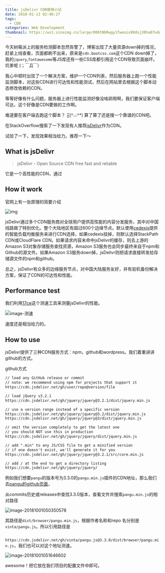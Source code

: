 ```yaml
---
title: jsDelivr CDN使用小记
date: 2018-01-13 02:46:27
tags:
  - CDN
categories: Web Development
thumbnail: https://ws1.sinaimg.cn/large/006tNbRwgy1fweoix90dvj30ha07udgq.jpg
---
```


今天树莓派上的服务检测脚本忽然告警了，博客出现了大量资源down掉的情况，赶紧上线查看，页面都刷不出来，原来是`cdn.bootcss.com`这个CDN down掉了，我的`jquery`,`fontawesome`等JS库还有一些CSS库都引用这个CDN导致页面崩坏。坑爹呢  (；￣Д￣）

我心中顿时出现了一个解决方案，维护一个CDN列表，然后服务器上跑一个性能监测脚本，对这些CDN进行可达性和性能测试，然后在网站里去根据这个脚本动态修改依赖的CDN。

等等好像有什么问题，服务器上进行性能监测好像没啥卵用啊，我们要保证客户端可达，这个好像是CDN要做的工作啊。

难道要在客户端去跑这个脚本？ =͟͟͞͞(꒪⌓꒪*) 算了算了还是搜一个靠谱的CDN吧。

在StackOverflow搜索了一下发现有人推荐[jsDelivr](https://www.jsdelivr.com/)作为CDN。

试验了一下，发现效果相当给力。推荐一下～

<!--more-->

## What is jsDelivr 

> jsDelivr - Open Source CDN free fast and reliable

它是一个高性能的CDN，通过

## How it work

官网上有一张原理的简要介绍

![img](https://www.jsdelivr.com/img/network/infographics.png?v=d4a4024db2475bb20dc7a8166d98130a51606502)

jsDelivr通过多个CDN服务商对全球用户提供高性能的内容分发服务，其中对中国线路做了特别优化。整个大陆地区有超过600个边缘节点。默认使用[cedexis](https://www.cedexis.com/)提供的智能负载均衡服务来进行CDN选择，如果cedexis挂掉，则默认选择StackPath CDN或CloudFlare CDN。如果请求内容未命中jsDelivr的缓存，则去上游的Amazon S3对象存储服务查找资源，Amazon S3服务也会同步最终来自于npm和Github的源文件。如果Amazon S3服务down掉，jsDelivr则把请求直接转发给存储源文件的npm和github。

总之，jsDelivr有众多的边缘服务节点，对中国大陆服务友好，并有宕机备份解决方案，保证了CDN的可达性和性能。

## Performance test

我们利用[17ce](http://www.17ce.com/site)这个测速工具来测量jsDelivr的性能。

![image-测速](https://ws4.sinaimg.cn/large/006tNc79gy1fvs9h6ejrej30ql0dsgnq.jpg)

速度还是相当给力的。

## How to use

jsDelivr提供了三种CDN服务方式：npm，github和wordpress。我们着重讲讲github的方式。

github方式

```html
// load any GitHub release or commit
// note: we recommend using npm for projects that support it
https://cdn.jsdelivr.net/gh/user/repo@version/file

// load jQuery v3.2.1
https://cdn.jsdelivr.net/gh/jquery/jquery@3.2.1/dist/jquery.min.js

// use a version range instead of a specific version
https://cdn.jsdelivr.net/gh/jquery/jquery@3.2/dist/jquery.min.js
https://cdn.jsdelivr.net/gh/jquery/jquery@3/dist/jquery.min.js

// omit the version completely to get the latest one
// you should NOT use this in production
https://cdn.jsdelivr.net/gh/jquery/jquery/dist/jquery.min.js

// add ".min" to any JS/CSS file to get a minified version
// if one doesn't exist, we'll generate it for you
https://cdn.jsdelivr.net/gh/jquery/jquery@3.2.1/src/core.min.js

// add / at the end to get a directory listing
https://cdn.jsdelivr.net/gh/jquery/jquery/
```



例如我们想要`pangu`的版本号为3.3.0的`pangu.min.js`插件的CDN地址，那么我们去[pangu的github页面](https://github.com/vinta/pangu.js)，

从commits历史或releases中查找3.3.0版本，查看文件并搜索`pangu.min.js`的相对路径

![image-20181001050350578](https://ws3.sinaimg.cn/large/006tNc79gy1fvs9620zrwj31kw0emdi3.jpg)

其路径是`dist/browser/pangu.min.js`，根据作者名称和repo 名分别是`vinta/pangu.js`。所以引用路径是

` https://cdn.jsdelivr.net/gh/vinta/pangu.js@3.3.0/dist/browser/pangu.min.js`，我们也可以对这个地址测速。

![image-20181001051646602](https://ws4.sinaimg.cn/large/006tNc79gy1fvs9jgp1lkj30ma0djwgc.jpg)

awesome！把它放在我们项目的配置文件中即可。